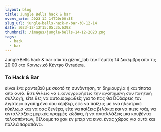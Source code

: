 ```yaml
---
layout: blog
title: Jungle Bells hack & bar
event_date: 2023-12-14T20:00:35
slug_url: jungle-bells-hack-n-bar-30-12-14
date: 2023-12-12T15:05:35.639Z
thumbnail: /images/jungle-bells-14-12-2023.png
tags:
  - hack
  - bar
---
```

Jungle Bells hack & bar από το gizmo_lab την Πέμπτη 14 Δεκέμβρη από τις 20:00 στο Kοινωνικό Kέντρο Ovradera.

### Το Hack & Bar

είναι ένα ραντεβού με σκοπό τη συνάντηση, τη δημιουργία ή και τίποτα από αυτά. Είτε θέλεις να εικονογραφήσεις την αγαπημένη σου ποιητική συλλογή, είτε θες να αυτομορφωθείς για το πως θα DOSαρεις τον λιγότερο αγαπημένο σου σέρβερ, είτε να παίξεις με ένα ηλεκτρικό κύκλωμα και να φας ξενέρα, είτε να παίξεις βελάκια και να πιεις τσάι, να ανταλλάξεις μερικές γραμμές κώδικα, ή να ανταλλάξεις μια κουβέντα τελοσπάντων, θέλουμε το χακ εν μπαρ να ειναι ένας χώρος για αυτά και πολλά παραπάνω.
